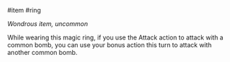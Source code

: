 #item #ring 

*Wondrous item, uncommon*

While wearing this magic ring, if you use the Attack action to attack with a common bomb, you can use your bonus action this turn to attack with another common bomb.
